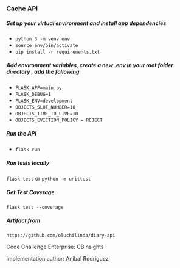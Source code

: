 ### Cache API

##### Set up your virtual environment and install app dependencies

- `python 3 -m venv env `
- `source env/bin/activate `
- `pip install -r requirements.txt`

##### Add environment variables, create a new .env in your root folder directory , add the following

- `FLASK_APP=main.py`
- `FLASK_DEBUG=1 `
- `FLASK_ENV=development`
- `OBJECTS_SLOT_NUMBER=10`
- `OBJECTS_TIME_TO_LIVE=10`
- `OBJECTS_EVICTION_POLICY = REJECT`

##### Run the API

- `flask run`

##### Run tests locally

`flask test` or `python -m unittest`

##### Get Test Coverage

`flask test --coverage`

##### Artifact from

`https://github.com/oluchilinda/diary-api`

Code Challenge Enterprise: CBInsights

Implementation author: Anibal Rodriguez
